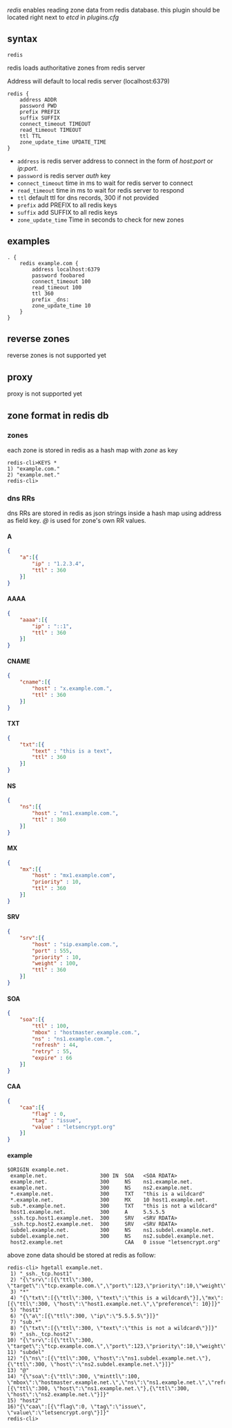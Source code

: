 *redis* enables reading zone data from redis database.
this plugin should be located right next to *etcd* in *plugins.cfg*

## syntax

~~~
redis
~~~

redis loads authoritative zones from redis server

Address will default to local redis server (localhost:6379)
~~~
redis {
    address ADDR
    password PWD
    prefix PREFIX
    suffix SUFFIX
    connect_timeout TIMEOUT
    read_timeout TIMEOUT
    ttl TTL
    zone_update_time UPDATE_TIME
}
~~~

* `address` is redis server address to connect in the form of *host:port* or *ip:port*.
* `password` is redis server *auth* key
* `connect_timeout` time in ms to wait for redis server to connect
* `read_timeout` time in ms to wait for redis server to respond
* `ttl` default ttl for dns records, 300 if not provided
* `prefix` add PREFIX to all redis keys
* `suffix` add SUFFIX to all redis keys
* `zone_update_time` Time in seconds to check for new zones

## examples

~~~ corefile
. {
    redis example.com {
        address localhost:6379
        password foobared
        connect_timeout 100
        read_timeout 100
        ttl 360
        prefix _dns:
        zone_update_time 10
    }
}
~~~

## reverse zones

reverse zones is not supported yet

## proxy

proxy is not supported yet

## zone format in redis db

### zones

each zone is stored in redis as a hash map with *zone* as key

~~~
redis-cli>KEYS *
1) "example.com."
2) "example.net."
redis-cli>
~~~

### dns RRs 

dns RRs are stored in redis as json strings inside a hash map using address as field key.
*@* is used for zone's own RR values.

#### A

~~~json
{
    "a":[{
        "ip" : "1.2.3.4",
        "ttl" : 360
    }]
}
~~~

#### AAAA

~~~json
{
    "aaaa":[{
        "ip" : "::1",
        "ttl" : 360
    }]
}
~~~

#### CNAME

~~~json
{
    "cname":[{
        "host" : "x.example.com.",
        "ttl" : 360
    }]
}
~~~

#### TXT

~~~json
{
    "txt":[{
        "text" : "this is a text",
        "ttl" : 360
    }]
}
~~~

#### NS

~~~json
{
    "ns":[{
        "host" : "ns1.example.com.",
        "ttl" : 360
    }]
}
~~~

#### MX

~~~json
{
    "mx":[{
        "host" : "mx1.example.com",
        "priority" : 10,
        "ttl" : 360
    }]
}
~~~

#### SRV

~~~json
{
    "srv":[{
        "host" : "sip.example.com.",
        "port" : 555,
        "priority" : 10,
        "weight" : 100,
        "ttl" : 360
    }]
}
~~~

#### SOA

~~~json
{
    "soa":[{
        "ttl" : 100,
        "mbox" : "hostmaster.example.com.",
        "ns" : "ns1.example.com.",
        "refresh" : 44,
        "retry" : 55,
        "expire" : 66
    }]
}
~~~

#### CAA

~~~json
{
    "caa":[{
        "flag" : 0,
        "tag" : "issue",
        "value" : "letsencrypt.org"
    }]
}
~~~

#### example

~~~
$ORIGIN example.net.
 example.net.                 300 IN  SOA   <SOA RDATA>
 example.net.                 300     NS    ns1.example.net.
 example.net.                 300     NS    ns2.example.net.
 *.example.net.               300     TXT   "this is a wildcard"
 *.example.net.               300     MX    10 host1.example.net.
 sub.*.example.net.           300     TXT   "this is not a wildcard"
 host1.example.net.           300     A     5.5.5.5
 _ssh.tcp.host1.example.net.  300     SRV   <SRV RDATA>
 _ssh.tcp.host2.example.net.  300     SRV   <SRV RDATA>
 subdel.example.net.          300     NS    ns1.subdel.example.net.
 subdel.example.net.          300     NS    ns2.subdel.example.net.
 host2.example.net                    CAA   0 issue "letsencrypt.org"
~~~

above zone data should be stored at redis as follow:

~~~
redis-cli> hgetall example.net.
 1) "_ssh._tcp.host1"
 2) "{\"srv\":[{\"ttl\":300, \"target\":\"tcp.example.com.\",\"port\":123,\"priority\":10,\"weight\":100}]}"
 3) "*"
 4) "{\"txt\":[{\"ttl\":300, \"text\":\"this is a wildcard\"}],\"mx\":[{\"ttl\":300, \"host\":\"host1.example.net.\",\"preference\": 10}]}"
 5) "host1"
 6) "{\"a\":[{\"ttl\":300, \"ip\":\"5.5.5.5\"}]}"
 7) "sub.*"
 8) "{\"txt\":[{\"ttl\":300, \"text\":\"this is not a wildcard\"}]}"
 9) "_ssh._tcp.host2"
10) "{\"srv\":[{\"ttl\":300, \"target\":\"tcp.example.com.\",\"port\":123,\"priority\":10,\"weight\":100}]}"
11) "subdel"
12) "{\"ns\":[{\"ttl\":300, \"host\":\"ns1.subdel.example.net.\"},{\"ttl\":300, \"host\":\"ns2.subdel.example.net.\"}]}"
13) "@"
14) "{\"soa\":{\"ttl\":300, \"minttl\":100, \"mbox\":\"hostmaster.example.net.\",\"ns\":\"ns1.example.net.\",\"refresh\":44,\"retry\":55,\"expire\":66},\"ns\":[{\"ttl\":300, \"host\":\"ns1.example.net.\"},{\"ttl\":300, \"host\":\"ns2.example.net.\"}]}"
15) "host2"
16)"{\"caa\":[{\"flag\":0, \"tag\":\"issue\", \"value\":\"letsencrypt.org\"}]}"
redis-cli>
~~~